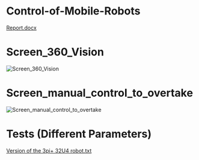 # Control-of-Mobile-Robots
[Report.docx](https://github.com/Jokuchh/Control-of-Mobile-Robots/files/8840351/Report.docx)
# Screen_360_Vision
![Screen_360_Vision](https://user-images.githubusercontent.com/92337987/172060926-d1a67bc8-a79a-483f-b189-066107c6f390.PNG)
# Screen_manual_control_to_overtake
![Screen_manual_control_to_overtake](https://user-images.githubusercontent.com/92337987/172060929-bfbf3af6-2c69-4632-870f-b2ae62518952.PNG)
# Tests (Different Parameters)
[Version of the 3pi+ 32U4 robot.txt](https://github.com/Jokuchh/Control-of-Mobile-Robots/files/8840352/Version.of.the.3pi%2B.32U4.robot.txt)
